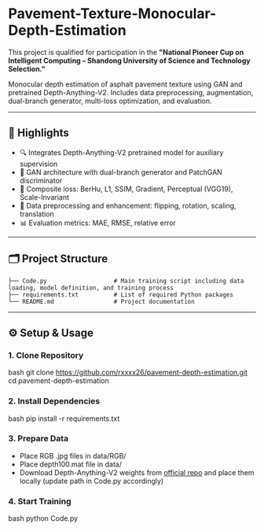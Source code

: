 # Pavement-Texture-Monocular-Depth-Estimation

This project is qualified for participation in the **"National Pioneer Cup on Intelligent Computing – Shandong University of Science and Technology Selection."**

Monocular depth estimation of asphalt pavement texture using GAN and pretrained Depth-Anything-V2. Includes data preprocessing, augmentation, dual-branch generator, multi-loss optimization, and evaluation.

---

## 📌 Highlights

- 🔍 Integrates Depth-Anything-V2 pretrained model for auxiliary supervision  
- 🧠 GAN architecture with dual-branch generator and PatchGAN discriminator  
- 🧪 Composite loss: BerHu, L1, SSIM, Gradient, Perceptual (VGG19), Scale-Invariant  
- 🧰 Data preprocessing and enhancement: flipping, rotation, scaling, translation  
- 📊 Evaluation metrics: MAE, RMSE, relative error  

---

## 🗂️ Project Structure

```
├── Code.py                   # Main training script including data loading, model definition, and training process
├── requirements.txt          # List of required Python packages
└── README.md                 # Project documentation
```

---

## ⚙️ Setup & Usage

### 1. Clone Repository
bash
git clone https://github.com/rxxxx26/pavement-depth-estimation.git
cd pavement-depth-estimation


### 2. Install Dependencies
bash
pip install -r requirements.txt


### 3. Prepare Data
- Place RGB .jpg files in data/RGB/
- Place depth100.mat file in data/
- Download Depth-Anything-V2 weights from [official repo](https://github.com/DepthAnything/Depth-Anything-V2) and place them locally (update path in Code.py accordingly)

### 4. Start Training
bash
python Code.py
